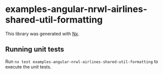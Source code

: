 # examples-angular-nrwl-airlines-shared-util-formatting

This library was generated with [Nx](https://nx.dev).

## Running unit tests

Run `nx test examples-angular-nrwl-airlines-shared-util-formatting` to execute
the unit tests.
